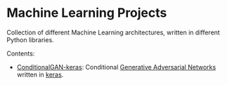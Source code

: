 # Machine Learning Projects
Collection of different Machine Learning architectures, written in different Python libraries.

Contents:
- [ConditionalGAN-keras](https://github.com/apozas/ml-projects/blob/master/ConditionalGAN-keras):
Conditional [Generative Adversarial Networks](https://arxiv.org/abs/1406.2661) written in
[keras](https://github.com/fchollet/keras).
